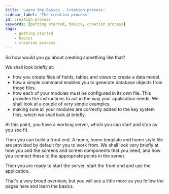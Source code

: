 ```yaml
---
title: 'Learn the Basics - Creation process'
sidebar_label: 'The creation process'
id: creation-process
keywords: [getting started, basics, creation process]
tags:
    - getting started
    - basics
    - creation process
---
```


So how would you go about creating something like that?

We shall look briefly at:

- how you create files of fields, tables and views to create a data model. 
- how a simple command enables you to generate database objects from those files.
- how each of your modules must be configured in its own file. This provides the instructions to act in the way your application needs. We shall look at a couple of very simple examples.
- making sure all your modules are correctly added to the key system files, which we shall look at briefly.

At this point, you have a working server, which you can start and stop as you see fit.

Then you can build a front end. A home, home template and home style file are provided by default for you to work from. We shall look very briefly at how you add the screens and screen components that you need, and how you connect these to the appropriate points in the server.

Then you are ready to start the server, start the front end and use the application.

That's a very broad overview, but you will see a little more as you follow the pages here and learn the basics.